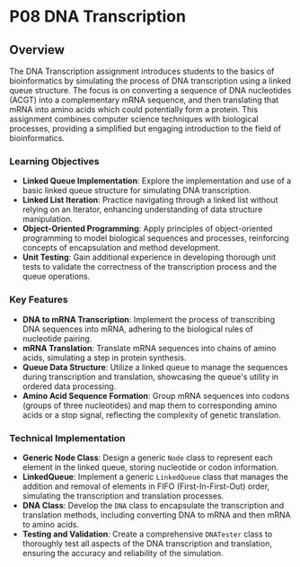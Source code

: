 # P08 DNA Transcription

## Overview

The DNA Transcription assignment introduces students to the basics of bioinformatics by simulating the process of DNA transcription using a linked queue structure. The focus is on converting a sequence of DNA nucleotides (ACGT) into a complementary mRNA sequence, and then translating that mRNA into amino acids which could potentially form a protein. This assignment combines computer science techniques with biological processes, providing a simplified but engaging introduction to the field of bioinformatics.

### Learning Objectives

- **Linked Queue Implementation**: Explore the implementation and use of a basic linked queue structure for simulating DNA transcription.
- **Linked List Iteration**: Practice navigating through a linked list without relying on an Iterator, enhancing understanding of data structure manipulation.
- **Object-Oriented Programming**: Apply principles of object-oriented programming to model biological sequences and processes, reinforcing concepts of encapsulation and method development.
- **Unit Testing**: Gain additional experience in developing thorough unit tests to validate the correctness of the transcription process and the queue operations.

### Key Features

- **DNA to mRNA Transcription**: Implement the process of transcribing DNA sequences into mRNA, adhering to the biological rules of nucleotide pairing.
- **mRNA Translation**: Translate mRNA sequences into chains of amino acids, simulating a step in protein synthesis.
- **Queue Data Structure**: Utilize a linked queue to manage the sequences during transcription and translation, showcasing the queue's utility in ordered data processing.
- **Amino Acid Sequence Formation**: Group mRNA sequences into codons (groups of three nucleotides) and map them to corresponding amino acids or a stop signal, reflecting the complexity of genetic translation.

### Technical Implementation

- **Generic Node Class**: Design a generic `Node` class to represent each element in the linked queue, storing nucleotide or codon information.
- **LinkedQueue**: Implement a generic `LinkedQueue` class that manages the addition and removal of elements in FIFO (First-In-First-Out) order, simulating the transcription and translation processes.
- **DNA Class**: Develop the `DNA` class to encapsulate the transcription and translation methods, including converting DNA to mRNA and then mRNA to amino acids.
- **Testing and Validation**: Create a comprehensive `DNATester` class to thoroughly test all aspects of the DNA transcription and translation, ensuring the accuracy and reliability of the simulation.
